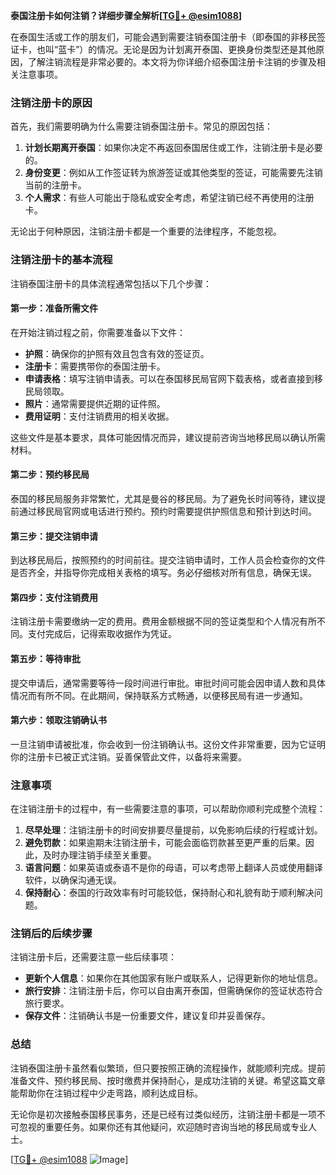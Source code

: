 **泰国注册卡如何注销？详细步骤全解析[[TG💪+ @esim1088](https://t.me/s/esim1088)]**

在泰国生活或工作的朋友们，可能会遇到需要注销泰国注册卡（即泰国的非移民签证卡，也叫“蓝卡”）的情况。无论是因为计划离开泰国、更换身份类型还是其他原因，了解注销流程是非常必要的。本文将为你详细介绍泰国注册卡注销的步骤及相关注意事项。

### 注销注册卡的原因

首先，我们需要明确为什么需要注销泰国注册卡。常见的原因包括：

1. **计划长期离开泰国**：如果你决定不再返回泰国居住或工作，注销注册卡是必要的。
2. **身份变更**：例如从工作签证转为旅游签证或其他类型的签证，可能需要先注销当前的注册卡。
3. **个人需求**：有些人可能出于隐私或安全考虑，希望注销已经不再使用的注册卡。

无论出于何种原因，注销注册卡都是一个重要的法律程序，不能忽视。

### 注销注册卡的基本流程

注销泰国注册卡的具体流程通常包括以下几个步骤：

#### 第一步：准备所需文件

在开始注销过程之前，你需要准备以下文件：

- **护照**：确保你的护照有效且包含有效的签证页。
- **注册卡**：需要携带你的泰国注册卡。
- **申请表格**：填写注销申请表。可以在泰国移民局官网下载表格，或者直接到移民局领取。
- **照片**：通常需要提供近期的证件照。
- **费用证明**：支付注销费用的相关收据。

这些文件是基本要求，具体可能因情况而异，建议提前咨询当地移民局以确认所需材料。

#### 第二步：预约移民局

泰国的移民局服务非常繁忙，尤其是曼谷的移民局。为了避免长时间等待，建议提前通过移民局官网或电话进行预约。预约时需要提供护照信息和预计到达时间。

#### 第三步：提交注销申请

到达移民局后，按照预约的时间前往。提交注销申请时，工作人员会检查你的文件是否齐全，并指导你完成相关表格的填写。务必仔细核对所有信息，确保无误。

#### 第四步：支付注销费用

注销注册卡需要缴纳一定的费用。费用金额根据不同的签证类型和个人情况有所不同。支付完成后，记得索取收据作为凭证。

#### 第五步：等待审批

提交申请后，通常需要等待一段时间进行审批。审批时间可能会因申请人数和具体情况而有所不同。在此期间，保持联系方式畅通，以便移民局有进一步通知。

#### 第六步：领取注销确认书

一旦注销申请被批准，你会收到一份注销确认书。这份文件非常重要，因为它证明你的注册卡已被正式注销。妥善保管此文件，以备将来需要。

### 注意事项

在注销注册卡的过程中，有一些需要注意的事项，可以帮助你顺利完成整个流程：

1. **尽早处理**：注销注册卡的时间安排要尽量提前，以免影响后续的行程或计划。
2. **避免罚款**：如果逾期未注销注册卡，可能会面临罚款甚至更严重的后果。因此，及时办理注销手续至关重要。
3. **语言问题**：如果英语或泰语不是你的母语，可以考虑带上翻译人员或使用翻译软件，以确保沟通无误。
4. **保持耐心**：泰国的行政效率有时可能较低，保持耐心和礼貌有助于顺利解决问题。

### 注销后的后续步骤

注销注册卡后，还需要注意一些后续事项：

- **更新个人信息**：如果你在其他国家有账户或联系人，记得更新你的地址信息。
- **旅行安排**：注销注册卡后，你可以自由离开泰国，但需确保你的签证状态符合旅行要求。
- **保存文件**：注销确认书是一份重要文件，建议复印并妥善保存。

### 总结

注销泰国注册卡虽然看似繁琐，但只要按照正确的流程操作，就能顺利完成。提前准备文件、预约移民局、按时缴费并保持耐心，是成功注销的关键。希望这篇文章能帮助你在注销过程中少走弯路，顺利达成目标。

无论你是初次接触泰国移民事务，还是已经有过类似经历，注销注册卡都是一项不可忽视的重要任务。如果你还有其他疑问，欢迎随时咨询当地的移民局或专业人士。

[[TG💪+ @esim1088](https://t.me/s/esim1088) ![Image](https://i.postimg.cc/4NQfJmqS/Snipaste-2025-05-13-00-14-12.png)]